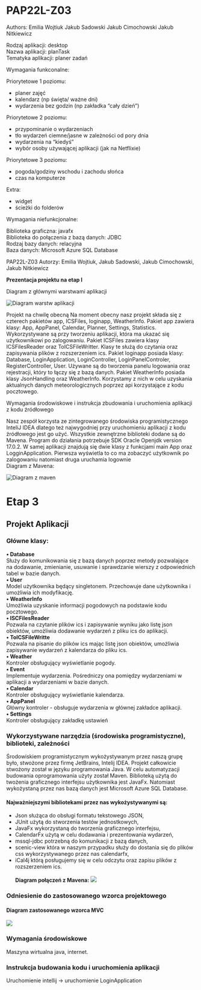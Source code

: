 # PAP22L-Z03
Authors:
Emilia Wojtiuk
Jakub Sadowski
Jakub Cimochowski
Jakub Nitkiewicz

Rodzaj aplikacji: desktop    
Nazwa aplikacji: planTask   
Tematyka aplikacji: planer zadań    

Wymagania funkconalne:

Priorytetowe 1 poziomu:
- planer zajęć 
- kalendarz (np święta/ ważne dni)
- wydarzenia bez godzin (np zakładka “cały dzień”)

Priorytetowe 2 poziomu:
- przypominanie o wydarzeniach
- tło wydarzeń ciemne/jasne w zależności od pory dnia
- wydarzenia na “kiedyś”
- wybór osoby używającej aplikacji (jak na Netflixie)

Priorytetowe 3 poziomu:
- pogoda/godziny wschodu i zachodu słońca
- czas na komputerze 

Extra:
- widget
- ścieżki do folderów

Wymagania niefunkcjonalne:

Biblioteka graficzna: javafx    
Biblioteka do połączenia z bazą danych: JDBC    
Rodzaj bazy danych: relacyjna   
Baza danych: Microsoft Azure SQL Database   

PAP22L-Z03
Autorzy: Emilia Wojtiuk, Jakub Sadowski, Jakub Cimochowski, Jakub Nitkiewicz

**Prezentacja projektu na etap I**

Diagram z głównymi warstwami aplikacji

![Diagram warstw aplikacji](diagram.png)

Projekt na chwilę obecną
Na moment obecny nasz projekt składa się z czterech pakietów app, ICSFiles, loginapp, WeatherInfo. Pakiet app zawiera klasy: App, AppPanel, Calendar, Planner, Settings, Statistics. Wykorzystywane są przy tworzeniu aplikacji, która ma ukazać się użytkownikowi po zalogowaniu. Pakiet ICSFiles zawiera klasy ICSFilesReader oraz ToICSFileWritter. Klasy te służą do czytania oraz zapisywania plików z rozszerzeniem ics. Pakiet loginapp posiada klasy: Database, LoginApplication, LoginController, LoginPanelControler, RegisterController, User. Używane są do tworzenia panelu logowania oraz rejestracji, który to łączy się z bazą danych. Pakiet WeatherInfo posiada klasy JsonHandling oraz WeatherInfo. Korzystamy z nich w celu uzyskania aktualnych danych meteorologicznych poprzez api korzystające z kodu pocztowego. 


Wymagania środowiskowe i instrukcja zbudowania i uruchomienia aplikacji z kodu źródłowego

Nasz zespół korzysta ze zintegrowanego środowiska programistycznego InteliJ IDEA dlatego też najwygodniej przy uruchomieniu aplikacji z kodu źródłowego jest go użyć. Wszystkie zewnętrzne biblioteki dodane są do Mavena. Program do działania potrzebuje SDK Oracle Openjdk version 17.0.2. W samej aplikacji znajdują się dwie klasy z funkcjami main App oraz LogginApplication. Pierwsza wyświetla to co ma zobaczyć użytkownik po zalogowaniu natomiast druga uruchamia logownie\
Diagram z Mavena:

 ![Diagram z maven](mavenDiagram.png)


# Etap 3
 
## Projekt Aplikacji

### Główne klasy:
**•	Database**\
Służy do komunikowania się z bazą danych poprzez metody pozwalające na dodawanie, zmienianie, usuwanie i sprawdzanie wierszy z odpowiednich tabel w bazie danych.\
**•	User**\
Model użytkownika będący singletonem. Przechowuje dane użytkownika i umożliwia ich modyfikację.\
**•	WeatherInfo**\
Umożliwia uzyskanie informacji pogodowych na podstawie kodu pocztowego.\
**•	ISCFilesReader**\
Pozwala na czytanie plików ics i zapisywanie wyniku jako listę json obiektów, umożliwia dodawanie wydarzeń z pliku ics do aplikacji.\
**•	ToICSFileWritte**\
Pozwala na pisanie do plików ics mając listę json obiektów, umożliwia zapisywanie wydarzeń z kalendarza do pliku ics.\
**•	Weather**\
Kontroler obsługujący wyświetlanie pogody.\
**•	Event**\
Implementuje wydarzenia. Pośredniczy ona pomiędzy wydarzeniami w aplikacji a wydarzeniami w bazie danych.\
**•	Calendar**\
Kontroler obsługujący wyświetlanie kalendarza.\
**•	AppPanel**\
Główny kontroler - obsługuje wydarzenia w głównej zakładce aplikacji.\
**•	Settings**\
Kontroler obsługujący zakładkę ustawień


### Wykorzystywane narzędzia (środowiska programistyczne), biblioteki, zależności 
Środowiskiem programistycznym wykożystywanym przez naszą grupę było, stwożone przez firmę JetBrains, Intelij IDEA. Projekt całkowicie stwożony został w języku programowania Java. W celu automatyzacji budowania oprogramowania użyty został Maven. Biblioteką użytą do twożenia graficznego interfejsu użytkownika jest JavaFx. Natomiast wykożystaną przez nas bazą danych jest Microsoft Azure SQL Database.
#### Najważniejszymi bibliotekami przez nas wykożystywanymi są: 
- Json służąca do obsługi formatu tekstowego JSON, 
- JUnit użytą do stworzenia testów jednostkowych,
- JavaFx  wykorzystaną do tworzenia graficznego interfejsu,
- CalendarFx użytą w celu dodawania i prezentowania wydarzeń,
- mssql-jdbc potrzebną do komunikacji z bazą danych,
- scenic-view która w naszym przypadku służy do dostania się do plików css wykorzystywanego przez nas calendarfx,
- iCal4j którą posługujemy się w celu odczytu oraz zapisu plików z rozszerzeniem ics.\
\
  **Diagram połączeń z Mavena:**
  ![](module-info.png)
### Odniesienie do zastosowanego wzorca projektowego
#### Diagram zastosowanego wzorca MVC
![](pap-3.png)
### Wymagania środowiskowe
Maszyna wirtualna java, internet.
### Instrukcja budowania kodu i uruchomienia aplikacji
Uruchomienie intellij -> uruchomienie LoginApplication 


